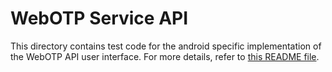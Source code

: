 # WebOTP Service API

This directory contains test code for the android specific implementation of the WebOTP API user interface. For more details, refer to [this README file](https://cs.chromium.org/chromium/src/content/browser/sms/README.md).
